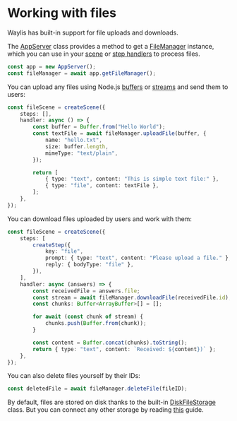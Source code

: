# Working with files

Waylis has built-in support for file uploads and downloads.

The [AppServer](/fundamentals/app-server) class provides a method to get a [FileManager](/api/interfaces/FileManager) instance, which you can use in your [scene](/fundamentals/scenes#handlers) or [step handlers](/fundamentals/steps#handler) to process files.

```ts
const app = new AppServer();
const fileManager = await app.getFileManager();
```

You can upload any files using Node.js [buffers](https://nodejs.org/api/buffer.html#buffer) or [streams](https://nodejs.org/api/stream.html#stream) and send them to users:

```ts
const fileScene = createScene({
    steps: [],
    handler: async () => {
        const buffer = Buffer.from("Hello World");
        const textFile = await fileManager.uploadFile(buffer, {
            name: "hello.txt",
            size: buffer.length,
            mimeType: "text/plain",
        });

        return [
            { type: "text", content: "This is simple text file:" },
            { type: "file", content: textFile },
        ];
    },
});
```

You can download files uploaded by users and work with them:

```ts
const fileScene = createScene({
    steps: [
        createStep({
            key: "file",
            prompt: { type: "text", content: "Please upload a file." },
            reply: { bodyType: "file" },
        }),
    ],
    handler: async (answers) => {
        const receivedFile = answers.file;
        const stream = await fileManager.downloadFile(receivedFile.id);
        const chunks: Buffer<ArrayBuffer>[] = [];

        for await (const chunk of stream) {
            chunks.push(Buffer.from(chunk));
        }

        const content = Buffer.concat(chunks).toString();
        return { type: "text", content: `Received: ${content})` };
    },
});
```

You can also delete files yourself by their IDs:

```ts
const deletedFile = await fileManager.deleteFile(fileID);
```

By default, files are stored on disk thanks to the built-in [DiskFileStorage](/api/classes/DiskFileStorage) class. But you can connect any other storage by reading [this](/guides/file-storage) guide.
